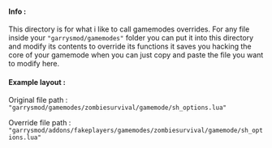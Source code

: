 #### Info :

This directory is for what i like to call gamemodes overrides. 
For any file inside your `"garrysmod/gamemodes"` folder you can put it into this directory 
and modify its contents to override its functions it saves you hacking the core of your gamemode 
when you can just copy and paste the file you want to modify here.


#### Example layout :

Original file path :
`"garrysmod/gamemodes/zombiesurvival/gamemode/sh_options.lua"`

Override file path :
`"garrysmod/addons/fakeplayers/gamemodes/zombiesurvival/gamemode/sh_options.lua"`
